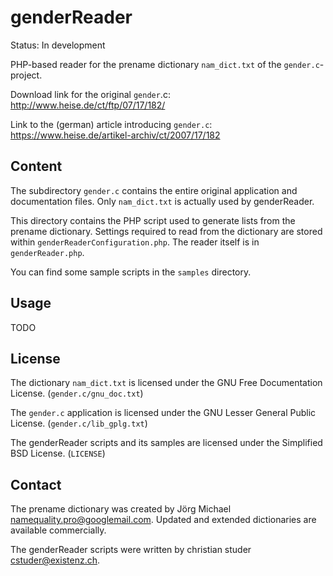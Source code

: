 genderReader
============

Status: In development

PHP-based reader for the prename dictionary `nam_dict.txt` of the `gender.c`-project.

Download link for the original `gender`.c: http://www.heise.de/ct/ftp/07/17/182/

Link to the (german) article introducing `gender.c`: https://www.heise.de/artikel-archiv/ct/2007/17/182

Content
-------

The subdirectory `gender.c` contains the entire original application and documentation files. Only `nam_dict.txt` is actually used by genderReader.

This directory contains the PHP script used to generate lists from the prename dictionary. Settings required to read from the dictionary are stored within `genderReaderConfiguration.php`. The reader itself is in `genderReader.php`.

You can find some sample scripts in the `samples` directory.

Usage
-----

TODO

License
-------

The dictionary `nam_dict.txt` is licensed under the GNU Free Documentation License. (`gender.c/gnu_doc.txt`)

The `gender.c` application is licensed under the GNU Lesser General Public License. (`gender.c/lib_gplg.txt`)

The genderReader scripts and its samples are licensed under the Simplified BSD License. (`LICENSE`)


Contact
-------

The prename dictionary was created by Jörg Michael <namequality.pro@googlemail.com>. Updated and extended dictionaries are available commercially.

The genderReader scripts were written by christian studer <cstuder@existenz.ch>.

